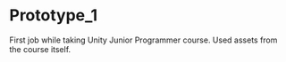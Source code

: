 # Prototype_1
First job while taking Unity Junior Programmer course.
Used assets from the course itself.
